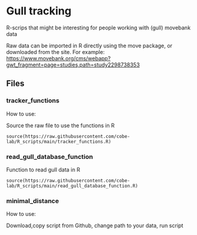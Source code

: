 # Gull tracking
R-scrips that might be interesting for people working with (gull) movebank data

Raw data can be imported in R directly using the move package, or downloaded from the site.
For example:
https://www.movebank.org/cms/webapp?gwt_fragment=page=studies,path=study2298738353 

## Files

### tracker_functions
How to use: 

Source the raw file to use the functions in R

```source(https://raw.githubusercontent.com/cobe-lab/R_scripts/main/tracker_functions.R)```

### read_gull_database_function

Function to read gull data in R 

```source(https://raw.githubusercontent.com/cobe-lab/R_scripts/main/read_gull_database_function.R)```

### minimal_distance
How to use:

Download,copy script from Github, change path to your data, run script
